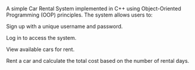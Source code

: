 A simple Car Rental System implemented in C++ using Object-Oriented Programming (OOP) principles. The system allows users to:

Sign up with a unique username and password.

Log in to access the system.

View available cars for rent.

Rent a car and calculate the total cost based on the number of rental days.
